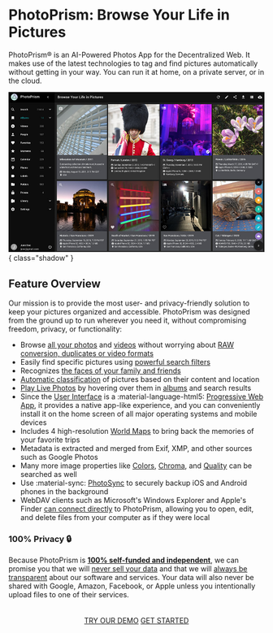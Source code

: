 # PhotoPrism: Browse Your Life in Pictures

PhotoPrism® is an AI-Powered Photos App for the Decentralized Web. It makes use of the latest technologies to tag and find pictures automatically without getting in your way. You can run it at home, on a private server, or in the cloud.

![Screenshot](img/preview.jpg){ class="shadow" }

## Feature Overview

Our mission is to provide the most user- and privacy-friendly solution to keep your pictures organized and accessible.
PhotoPrism was designed from the ground up to run wherever you need it, without compromising freedom, privacy, or functionality:

* Browse [all your photos](https://docs.photoprism.app/user-guide/organize/browse/) and [videos](https://try.photoprism.app/videos) without worrying about [RAW conversion, duplicates or video formats](https://docs.photoprism.app/user-guide/settings/library/)
* Easily find specific pictures using [powerful search filters](https://try.photoprism.app/browse?view=cards&q=flower%20color%3Ared)
* Recognizes [the faces of your family and friends](https://try.photoprism.app/people)
* [Automatic classification](https://try.photoprism.app/labels) of pictures based on their content and location 
* [Play Live Photos](https://try.photoprism.app/browse?view=cards&q=type%3Alive) by hovering over them in [albums](https://try.photoprism.app/albums) and search results
* Since the [User Interface](https://try.photoprism.app/) is a :material-language-html5: [Progressive Web App](https://developer.mozilla.org/en-US/docs/Web/Progressive_web_apps),
  it provides a native app-like experience, and you can conveniently install it on the home screen of all major operating systems and mobile devices
* Includes 4 high-resolution [World Maps](https://try.photoprism.app/places) to bring back the memories of your favorite trips
* Metadata is extracted and merged from Exif, XMP, and other sources such as Google Photos
* Many more image properties like [Colors](https://try.photoprism.app/browse?view=cards&q=color:red), [Chroma](https://try.photoprism.app/browse?view=cards&q=mono%3Atrue), and [Quality](https://try.photoprism.app/review) can be searched as well
* Use :material-sync: [PhotoSync](https://link.photoprism.app/photosync) to securely backup iOS and Android phones in the background
* WebDAV clients such as Microsoft's Windows Explorer and Apple's Finder [can connect directly](https://docs.photoprism.app/user-guide/sync/webdav/) to PhotoPrism, allowing you to open, edit, and delete files from your computer as if they were local

### 100% Privacy :lock:

Because PhotoPrism is [**100% self-funded and independent**](https://photoprism.app/membership), we can promise you that we will [never sell your data](https://photoprism.app/privacy) and that we will [always be transparent](https://photoprism.app/terms) about our software and services. Your data will also never be shared with Google, Amazon, Facebook, or Apple unless you intentionally upload files to one of their services.

<p style="text-align: center; padding: 20px 4px;">
  <a class="action-button" href="https://try.photoprism.app/" target="_blank">TRY OUR DEMO</a>
  <a class="action-button" href="getting-started/">GET STARTED</a>
</p>
